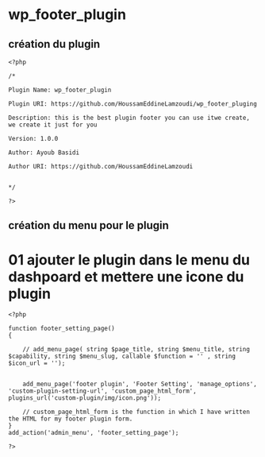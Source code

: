 # wp_footer_plugin


## création du plugin
```
<?php

/*
 
Plugin Name: wp_footer_plugin
 
Plugin URI: https://github.com/HoussamEddineLamzoudi/wp_footer_pluging
 
Description: this is the best plugin footer you can use itwe create, we create it just for you
 
Version: 1.0.0
 
Author: Ayoub Basidi
 
Author URI: https://github.com/HoussamEddineLamzoudi

 
*/

?>
```

## création du menu pour le plugin

# 01 ajouter le plugin dans le menu du dashpoard et mettere une icone du plugin

```
<?php

function footer_setting_page()
{

    // add_menu_page( string $page_title, string $menu_title, string $capability, string $menu_slug, callable $function = '' , string $icon_url = '');


    add_menu_page('footer plugin', 'Footer Setting', 'manage_options', 'custom-plugin-setting-url', 'custom_page_html_form', plugins_url('custom-plugin/img/icon.png'));

    // custom_page_html_form is the function in which I have written the HTML for my footer plugin form.
}
add_action('admin_menu', 'footer_setting_page');

?>
```


